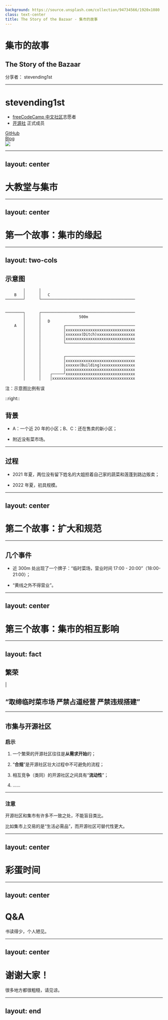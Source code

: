 ```yaml
---
background: https://source.unsplash.com/collection/94734566/1920x1080
class: text-center
title: The Story of the Bazaar - 集市的故事
---
```


# 集市的故事

## The Story of the Bazaar

<div class="abs-br m-6 flex gap-2">
  <a href="https://github.com/stevending1st/share-docs" target="_blank" alt="GitHub" class="text-xl slidev-icon-btn opacity-50 !border-none !hover:text-white">
    <carbon-logo-github />
  </a>
</div>

分享者： stevending1st

---

# stevending1st

<ul class="leading-8 opacity-80">
  <li>
    <a href="https://www.freecodecamp.org/" target="_blank">freeCodeCamp 中文社区</a>志愿者
  </li>
  <li>
    <a href="https://kaiyuanshe.cn/" target="_blank">开源社</a> 正式成员
  </li>
</ul>

<div class="my-10 grid grid-cols-[40px,1fr] w-min gap-y-4">
  <ri-github-line class="opacity-50"/>
  <div><a href="https://github.com/stevending1st" target="_blank">GitHub</a></div>

  <ri-user-3-line class="opacity-50"/>
  <div><a href="https://stevending1st.github.io/blog/" target="_blank">Blog</a></div>
</div>

<img src="https://avatars.githubusercontent.com/u/23376142?v=4" class="rounded-full w-40 abs-tr mt-16 mr-12"/>

---
layout: center
---

# 大教堂与集市

---
layout: center
---

# 第一个故事：集市的缘起

---
layout: two-cols
---

<div>

## 示意图

```text
        │      │
    B   │      │   C
────────┘      └──────────────────────────────────────────


────────┐      ┌──────────────────────────────────────────
        │      │                 500m
        │      │   D
    A   │      │          ┌───────────────────────────────
        │      │          │xxxxxxxxxxxxxxxxxxxxxxxxxxxxxxx
        │      │          │xxxxxxx(Ditch)xxxxxxxxxxxxxxxxx
        │      │          │xxxxxxxxxxxxxxxxxxxxxxxxxxxxxxx
        │      │          └───────────────────────────────
        │      │
        │      │
        │      │          ┌───────────────────────────────
        │      │          │xxxxxxxxxxxxxxxxxxxxxxxxxxxxxxx
        │      │          │xxxxxx(Building)xxxxxxxxxxxxxxx
        │      │          │xxxxxxxxxxxxxxxxxxxxxxxxxxxxxxx
        │      │    ┌─────┘xxxxxxxxxxxxxxxxxxxxxxxxxxxxxxx
        │      │    │xxxxxxxxxxxxxxxxxxxxxxxxxxxxxxxxxxxxx
```

<p>注：示意图比例有误</p>
</div>

::right::

<div class="ml-6">

## 背景

- A：一个近 20 年的小区；B、C：还在售卖的新小区；

- 附近没有菜市场。

<hr class="my-6" />

## 过程

- 2021 年夏，两位没有留下姓名的大姐担着自己家的蔬菜和莲蓬到路边贩卖；

- 2022 年夏，初具规模。

</div>

---
layout: center
---

# 第二个故事：扩大和规范

---

## 几个事件

<div class="mt-10">

- 近 300m 处出现了一个牌子：“临时菜场，营业时间 17:00 - 20:00”（18:00-21:00）；

- “黄线之外不得营业”。

</div>

---
layout: center
---

# 第三个故事：集市的相互影响

---
layout: fact
---

## 繁荣

|

## “取缔临时菜市场 严禁占道经营 严禁违规搭建”

---

## 市集与开源社区

<h3 class="mt-6"> 启示 </h3>

1. 一个繁荣的开源社区往往是**从需求开始**的；

2. “**合规**”是开源社区壮大过程中不可避免的流程；

3. 相互竞争（类同）的开源社区之间具有“**流动性**”；

4. ……

<hr class="my-6"/>

### 注意

开源社区和集市有许多不一致之处，不能盲目类比。

比如集市上交易的是“生活必需品”，而开源社区可替代性更大。

---
layout: center
---

# 彩蛋时间


---
layout: center
---

<h1 class="text-center">Q&A</h1>

<p class="text-center">书读得少，个人陋见。</p>

---
layout: center
---

  <h1 class="text-center">谢谢大家！</h1>
  <p class="text-center mb-1">很多地方都很粗糙，请见谅。</p>

---
layout: end
---

